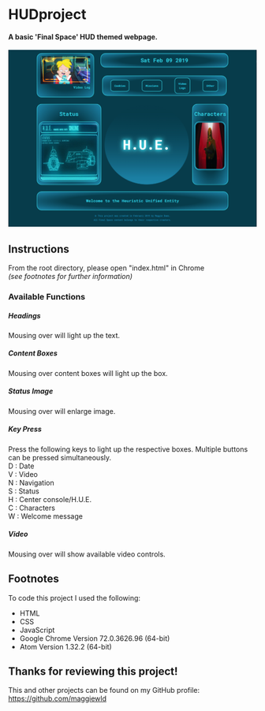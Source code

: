 # HUDproject
#### A basic 'Final Space' HUD themed webpage.

![Screenshot of webpage](https://github.com/maggiewld/HUDproject/blob/master/screenshot.png?raw=true "What you should see")

## Instructions
From the root directory, please open "index.html" in Chrome </br>
*(see footnotes for further information)*


### Available Functions

##### Headings
Mousing over will light up the text.

##### Content Boxes
Mousing over content boxes will light up the box.

##### Status Image
Mousing over will enlarge image.

##### Key Press
Press the following keys to light up the respective boxes. Multiple buttons can be pressed simultaneously. </br>
D : Date </br>
V : Video </br>
N : Navigation </br>
S : Status </br>
H : Center console/H.U.E. </br>
C : Characters </br>
W : Welcome message

##### Video
Mousing over will show available video controls.

## Footnotes
To code this project I used the following:
* HTML
* CSS
* JavaScript
* Google Chrome Version 72.0.3626.96 (64-bit)
* Atom Version 1.32.2 (64-bit)

## Thanks for reviewing this project!
This and other projects can be found on my GitHub profile:
<https://github.com/maggiewld>
